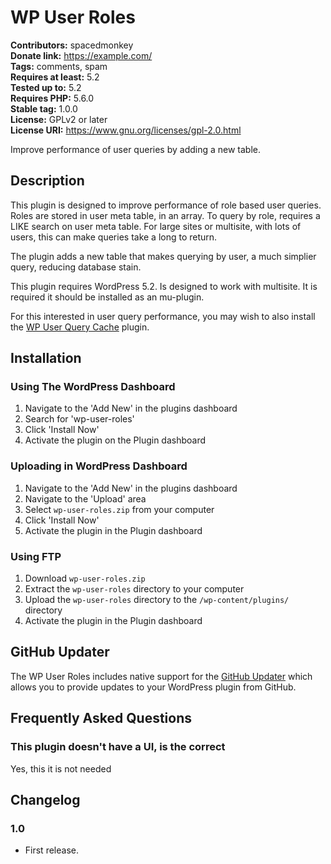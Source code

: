 # WP User Roles #
**Contributors:** spacedmonkey  
**Donate link:** https://example.com/  
**Tags:** comments, spam  
**Requires at least:** 5.2  
**Tested up to:** 5.2  
**Requires PHP:** 5.6.0  
**Stable tag:** 1.0.0  
**License:** GPLv2 or later  
**License URI:** https://www.gnu.org/licenses/gpl-2.0.html  

Improve performance of user queries by adding a new table.

## Description ##

This plugin is designed to improve performance of role based user queries. Roles are stored in user meta table, in an array. To query by role, requires a LIKE search on user meta table. For large sites or multisite, with lots of users, this can make queries take a long to return. 

The plugin adds a new table that makes querying by user, a much simplier query, reducing database stain.

This plugin requires WordPress 5.2. Is designed to work with multisite. It is required it should be installed as an mu-plugin.

For this interested in user query performance, you may wish to also install the [WP User Query Cache](https://github.com/spacedmonkey/wp-user-query-cache) plugin.

## Installation ##

### Using The WordPress Dashboard

1. Navigate to the 'Add New' in the plugins dashboard
2. Search for 'wp-user-roles'
3. Click 'Install Now'
4. Activate the plugin on the Plugin dashboard

### Uploading in WordPress Dashboard

1. Navigate to the 'Add New' in the plugins dashboard
2. Navigate to the 'Upload' area
3. Select `wp-user-roles.zip` from your computer
4. Click 'Install Now'
5. Activate the plugin in the Plugin dashboard

### Using FTP
1. Download `wp-user-roles.zip`
2. Extract the `wp-user-roles` directory to your computer
3. Upload the `wp-user-roles` directory to the `/wp-content/plugins/` directory
4. Activate the plugin in the Plugin dashboard


## GitHub Updater

The WP User Roles includes native support for the [GitHub Updater](https://github.com/afragen/github-updater) which allows you to provide updates to your WordPress plugin from GitHub.

## Frequently Asked Questions ##

### This plugin doesn't have a UI, is the correct ###
Yes, this it is not needed

## Changelog ##

### 1.0 ###
* First release.
